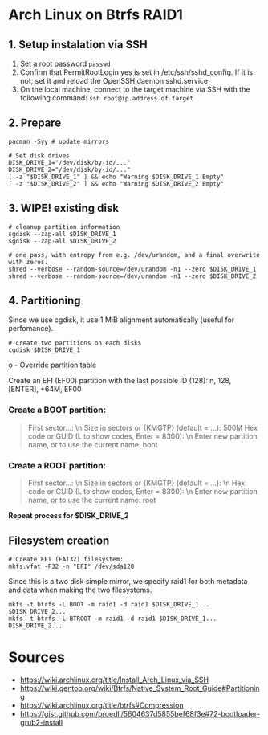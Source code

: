 # Arch Linux on Btrfs RAID1
## 1. Setup instalation via SSH
1. Set a root password `passwd`
2. Confirm that PermitRootLogin yes is set in /etc/ssh/sshd_config. If it is not, set it and reload the OpenSSH daemon sshd.service 
3. On the local machine, connect to the target machine via SSH with the following command: `ssh root@ip.address.of.target`

## 2. Prepare
```
pacman -Syy # update mirrors

# Set disk drives
DISK_DRIVE_1="/dev/disk/by-id/..."
DISK_DRIVE_2="/dev/disk/by-id/..."
[ -z "$DISK_DRIVE_1" ] && echo "Warning $DISK_DRIVE_1 Empty"
[ -z "$DISK_DRIVE_2" ] && echo "Warning $DISK_DRIVE_2 Empty"
```

## 3. WIPE! existing disk
```
# cleanup partition information
sgdisk --zap-all $DISK_DRIVE_1
sgdisk --zap-all $DISK_DRIVE_2

# one pass, with entropy from e.g. /dev/urandom, and a final overwrite with zeros.
shred --verbose --random-source=/dev/urandom -n1 --zero $DISK_DRIVE_1
shred --verbose --random-source=/dev/urandom -n1 --zero $DISK_DRIVE_2
```

## 4. Partitioning
Since we use cgdisk, it use 1 MiB alignment automatically (useful for perfomance). 
```
# create two partitions on each disks
cgdisk $DISK_DRIVE_1
```
o - Override partition table

Create an EFI (EF00) partition with the last possible ID (128):
n, 128, [ENTER], +64M, EF00

### Create a BOOT partition:
> First sector...:
\n
> Size in sectors or {KMGTP} (default = ...): 
500M
> Hex code or GUID (L to show codes, Enter = 8300): 
\n
> Enter new partition name, or <Enter> to use the current name:
boot

### Create a ROOT partition:
> First sector...: 
\n
> Size in sectors or {KMGTP} (default = ...):
\n
> Hex code or GUID (L to show codes, Enter = 8300): 
\n
> Enter new partition name, or <Enter> to use the current name:
root

**Repeat process for $DISK_DRIVE_2**

## Filesystem creation
```
# Create EFI (FAT32) filesystem:
mkfs.vfat -F32 -n "EFI" /dev/sda128
```
  
Since this is a two disk simple mirror, we specify raid1 for both metadata and data when making the two filesystems.
```
mkfs -t btrfs -L BOOT -m raid1 -d raid1 $DISK_DRIVE_1... $DISK_DRIVE_2...
mkfs -t btrfs -L BTROOT -m raid1 -d raid1 $DISK_DRIVE_1... DISK_DRIVE_2...
```
  
  
# Sources
- https://wiki.archlinux.org/title/Install_Arch_Linux_via_SSH  
- https://wiki.gentoo.org/wiki/Btrfs/Native_System_Root_Guide#Partitioning
- https://wiki.archlinux.org/title/btrfs#Compression
- https://gist.github.com/broedli/5604637d5855bef68f3e#72-bootloader-grub2-install
